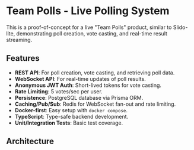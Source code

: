 # Team Polls - Live Polling System

This is a proof-of-concept for a live "Team Polls" product, similar to Slido-lite, demonstrating poll creation, vote casting, and real-time result streaming.

## Features

* **REST API**: For poll creation, vote casting, and retrieving poll data.
* **WebSocket API**: For real-time updates of poll results.
* **Anonymous JWT Auth**: Short-lived tokens for vote casting.
* **Rate Limiting**: 5 votes/sec per user.
* **Persistence**: PostgreSQL database via Prisma ORM.
* **Caching/Pub/Sub**: Redis for WebSocket fan-out and rate limiting.
* **Docker-first**: Easy setup with `docker compose`.
* **TypeScript**: Type-safe backend development.
* **Unit/Integration Tests**: Basic test coverage.

## Architecture